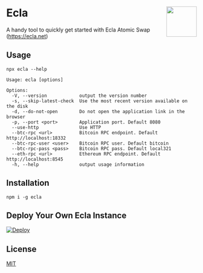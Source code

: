 # Ecla <img align="right" src="https://github.com/cyberbrides/ecla/blob/55265cd2363b6478fa84756f308ce3459d0e7002/img/logo.png" height="80px" />


A handy tool to quickly get started with Ecla Atomic Swap (https://ecla.net)

## Usage

```
npx ecla --help

Usage: ecla [options]

Options:
  -V, --version            output the version number
  -s, --skip-latest-check  Use the most recent version available on the disk
  -d, --do-not-open        Do not open the application link in the browser
  -p, --port <port>        Application port. Default 8080
  --use-http               Use HTTP
  --btc-rpc <url>          Bitcoin RPC endpoint. Default http://localhost:18332
  --btc-rpc-user <user>    Bitcoin RPC user. Default bitcoin
  --btc-rpc-pass <pass>    Bitcoin RPC pass. Default local321
  --eth-rpc <url>          Ethereum RPC endpoint. Default http://localhost:8545
  -h, --help               output usage information
```

## Installation

```
npm i -g ecla
```


## Deploy Your Own Ecla Instance

[![Deploy](https://www.herokucdn.com/deploy/button.svg)](https://heroku.com/deploy)


## License

[MIT](./LICENSE.md)

